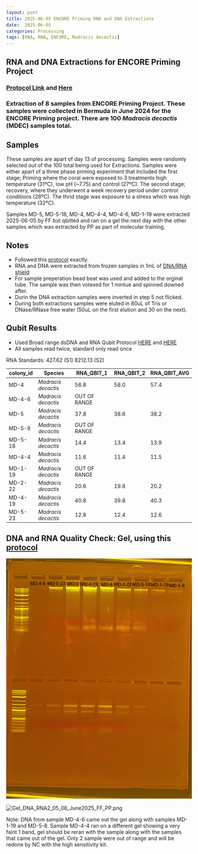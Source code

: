 ```yaml
---
layout: post
title: 2025-06-05 ENCORE Priming RNA and DNA Extractions
date:  2025-06-05 
categories: Processing
tags: [DNA, RNA, ENCORE, Madracis decactis]
---
```


## RNA and DNA Extractions for ENCORE Priming Project

### [Protocol Link](https://zdellaert.github.io/ZD_Putnam_Lab_Notebook/Protocols_Zymo_Quick_DNA_RNA_Miniprep_Plus/) and [Here](https://github.com/flofields/Florence_Putnam_Lab_Notebook/blob/master/_posts/2025-05-08-Protocol-Zymo-Quick-DNA-RNA-Extraction.md)

### Extraction of 8 samples from ENCORE Priming Project. These samples were collected in Bermuda in June 2024 for the ENCORE Priming project. There are 100 *Madracis decactis* (MDEC) samples total.

## Samples

These samples are apart of day 13 of processing. Samples were randomly selected out of the 100 total being used for Extractions. Samples were either apart of a three phase priming experiment that included the first stage; Priming where the coral were exposed to 3 treatments high temperature (31ºC), low pH (~7.75) and control (27ºC). The second stage; recovery, where they underwent a week recovery period under control conditions (28ºC). The thrid stage was exposure to a stress which was high temperature (32ºC).

Samples MD-5, MD-5-18, MD-4, MD-4-4, MD-4-6, MD-1-19 were extracted 2025-06-05 by FF but qbitted and ran on a gel the next day with the other samples which was extracted by PP as part of molecular training. 

## Notes

- Followed this [protocol](https://github.com/flofields/Florence_Putnam_Lab_Notebook/blob/master/_posts/2025-05-08-Protocol-Zymo-Quick-DNA-RNA-Extraction.md) exactly. 
- RNA and DNA were extracted from frozen samples in 1mL of [DNA/RNA shield](https://www.zymoresearch.com/products/dna-rna-shield)
- For sample preperation bead beat was used and added to the orginal tube. The sample was then votexed for 1 mintue and spinned downed after.
- Durin the DNA extraction samples were inverted in step 5 not flicked.
- During both extractions samples were eluted in 80uL of Tris or DNase/RNase free water (50uL on the first elution and 30 on the next).

## Qubit Results

- Used Broad range dsDNA and RNA Qubit Protocol [HERE](https://zdellaert.github.io/ZD_Putnam_Lab_Notebook/Qubit-Protocol/) and [HERE](https://github.com/meschedl/MESPutnam_Open_Lab_Notebook/blob/master/_posts/2019-03-08-Qubit-Protocol.md)
- All samples read twice, standard only read once

 RNA Standards: 427.62 (S1) 8212.13 (S2)

| colony_id | Species                   | RNA_QBIT_1 | RNA_QBIT_2 | RNA_QBIT_AVG |
|-----------|---------------------------|------------|------------|--------------|
| MD-4    | *Madracis decactis*		|   56.8     | 58.0       |   57.4       |
| MD-4-6   | *Madracis decactis*       |   OUT OF RANGE     |       |          |
| MD-5    | *Madracis decactis*       |   37.8     | 38.6       |   38.2       |
| MD-5-8    | *Madracis decactis*       |   OUT OF RANGE     |       |         |
| MD-5-18    | *Madracis decactis*       |   14.4     | 13.4       |   13.9       |
| MD-4-4    | *Madracis decactis*       |   11.6     | 11.4       |   11.5       |
| MD-1-19    | *Madracis decactis*       |   OUT OF RANGE        |          |
| MD-2-22    | *Madracis decactis*       |   20.6     | 19.8       |   20.2       |
| MD-4-19    | *Madracis decactis*       |   40.8     | 39.8      |   40.3       |
| MD-5-23    | *Madracis decactis*       |   12.8        |    12.4      |  12.6|
## DNA and RNA Quality Check: Gel, using this [protocol](https://github.com/flofields/Florence_Putnam_Lab_Notebook/blob/master/_posts/2025-05-23-Gel-Protocol.md)

![Gel_DNA_RNA_05_06_June2025_FF_PP.png](https://github.com/flofields/Coral_Priming_Experiments_Summer_2024/blob/bc57a76f3d79086397acb80611c5158f024e139f/images/RNA_DNA_gels/Gel_DNA_RNA_05_06_June2025_FF_PP.png?raw=true)

![Gel_DNA_RNA2_05_06_June2025_FF_PP.png](https://github.com/flofields/Coral_Priming_Experiments_Summer_2024/blob/bc57a76f3d79086397acb80611c5158f024e139f/images/RNA_DNA_gels/Gel_DNA_RNA2_05_06_June2025_FF_PP.png?raw=true)

Note: DNA from sample MD-4-6 came out the gel along with samples MD-1-19 and MD-5-8. Sample MD-4-4 ran on a different gel showing a very faint 1 band, gel should be reran with the sample along with the samples that came out of the gel. Only 2 sample were out of range and will be redone by NC with the high sensitivity kit. 
